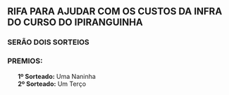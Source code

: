 ## RIFA PARA AJUDAR COM OS CUSTOS DA INFRA DO CURSO DO IPIRANGUINHA

### SERÃO DOIS SORTEIOS
### PREMIOS:
<ul>
    <li style="list-style-type: none"> <b>1º Sorteado:</b> Uma Naninha</li>
    <li style="list-style-type: none"> <b>2º Sorteado:</b> Um Terço</li>
</ul>
